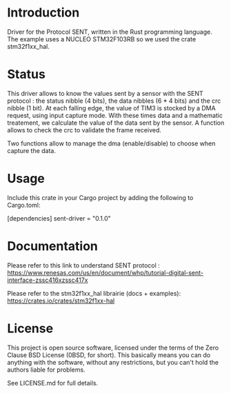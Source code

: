 # Introduction
Driver for the Protocol SENT, written in the Rust programming language. 
The example uses a NUCLEO STM32F103RB so we used the crate stm32f1xx_hal.

# Status

This driver allows to know the values sent by a sensor with the SENT protocol : the status nibble (4 bits), the data nibbles (6 * 4 bits) and the crc nibble (1 bit). At each falling edge, the value of TIM3 is stocked by a DMA request, using input capture mode. With these times data and a mathematic treatement, we calculate the value of the data sent by the sensor. A function allows to check the crc to validate the frame received.

Two functions allow to manage the dma (enable/disable) to choose when capture the data.

# Usage
Include this crate in your Cargo project by adding the following to Cargo.toml:

[dependencies]
sent-driver = "0.1.0"

# Documentation
Please refer to this link to understand SENT protocol : https://www.renesas.com/us/en/document/whp/tutorial-digital-sent-interface-zssc416xzssc417x

Please refer to the stm32f1xx_hal librairie (docs + examples): https://crates.io/crates/stm32f1xx-hal

# License
This project is open source software, licensed under the terms of the Zero Clause BSD License (0BSD, for short). This basically means you can do anything with the software, without any restrictions, but you can't hold the authors liable for problems.

See LICENSE.md for full details.
